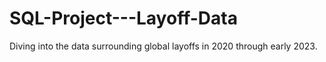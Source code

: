 # SQL-Project---Layoff-Data
Diving into the data surrounding global layoffs in 2020 through early 2023. 
